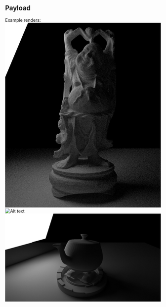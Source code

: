 ## Payload

Example renders:
![Alt text](img/buddha.jpg?raw=ture "Buddha Diffuse 100 samples")
![Alt text](img/out.bmp?raw=ture "Glossy green renderman teapot")
![Alt text](img/10000samples.bmp?raw=ture "10,000 samples")
